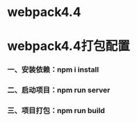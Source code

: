 # webpack4.4
# webpack4.4打包配置

### 一、安装依赖：npm i install

### 二、启动项目：npm run server

### 三、项目打包：npm run build
